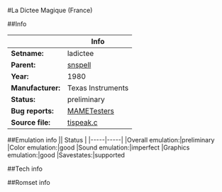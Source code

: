 #La Dictee Magique (France)

##Info

||Info|
|-----|-----|
|**Setname:**|ladictee
|**Parent:**|[snspell](snspell.md)
|**Year:**|1980
|**Manufacturer:**|Texas Instruments
|**Status:**|preliminary
|**Bug reports:**|[MAMETesters](http://mametesters.org/view_all_set.php?type=1&temporary=y&search=tispeak.c)
|**Source file:**|[tispeak.c](https://github.com/mamedev/mame/blob/master/src/mess/drivers/tispeak.c)

##Emulation info
|| Status |
|-----|-----|
|Overall emulation:|preliminary
|Color emulation:|good
|Sound emulation:|imperfect
|Graphics emulation:|good
|Savestates:|supported

##Tech info

##Romset info

<!--- START OF EDITED COMMENT DO NOT TOUCH TEXT ABOVE-->
